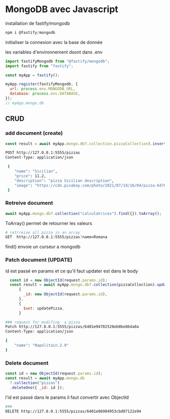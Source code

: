 # MongoDB avec Javascript

installation de fastify/mongodb

```js
npm i @fastify/mongodb
```

initialiser la connexion avec la base de donnée

les variables d'environnement dsont dans .env

```js
import fastifyMongodb from "@fastify/mongodb";
import fastify from "fastify";

const myApp = fastify();

myApp.register(fastifyMongodb, {
  url: process.env.MONGODB_URL,
  database: process.env.DATABASE,
});
// myApp.mongo.db
```

## CRUD

### add document (create)

```js
const result = await myApp.mongo.db?.collection.pizzaCollection).insertOne(newPizza);
```

```sh
POST http://127.0.0.1:5555/pizzas
Content-Type: application/json

 {
    "name": "Sicilian",
    "price": 11.2,
    "description": "pizza Sicilian description",
    "image": "https://cdn.pixabay.com/photo/2021/07/19/16/04/pizza-6478478__340.jpg"
 }

```

### Retreive document

```js
await myApp.mongo.db?.collection("calculatrices").find({}).toArray();
```

ToArray() permet de retourner les valeurs

```sh
# retrreive all pizza in an array
GET  http://127.0.0.1:5555/pizzas?name=Romana
```

find() envoie un curseur a mongodb

### Patch document (UPDATE)

id est passé en params
et ce qu'il faut updater est dans le body

```js
  const id = new ObjectId(request.params.id);
  const result = await myApp.mongo.db?.collection(pizzaCollection).updateOne(
      {
        _id: new ObjectId(request.params.id),
      },
      {
        $set: updatePizza,
      }
```

```sh
### request for modifing  a pizza
Patch http://127.0.0.1:5555/pizzas/6401e94702528eb0be864a0a
Content-Type: application/json

{
    "name": "Napolitain.2.0"
}
```

### Delete document

```js
const id = new ObjectId(request.params.id);
const result = await myApp.mongo.db
  ?.collection("pizzas")
  .deleteOne({ _id: id });
```

l'id est passé dans le params
il faut convertir avec ObjectId

```sh
###
DELETE http://127.0.0.1:5555/pizzas/6401e86904953cbd07122e94
```
